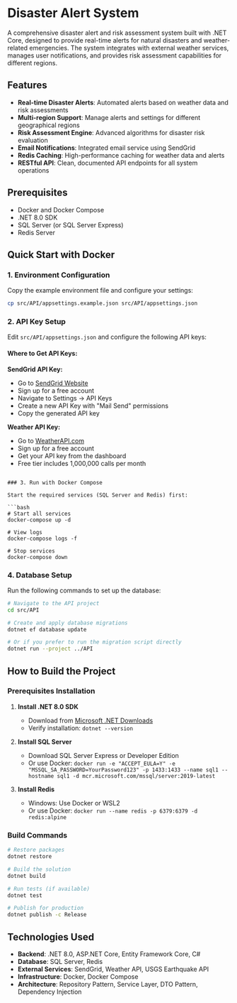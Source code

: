 # Disaster Alert System

A comprehensive disaster alert and risk assessment system built with .NET Core, designed to provide real-time alerts for natural disasters and weather-related emergencies. The system integrates with external weather services, manages user notifications, and provides risk assessment capabilities for different regions.

## Features

- **Real-time Disaster Alerts**: Automated alerts based on weather data and risk assessments
- **Multi-region Support**: Manage alerts and settings for different geographical regions
- **Risk Assessment Engine**: Advanced algorithms for disaster risk evaluation
- **Email Notifications**: Integrated email service using SendGrid
- **Redis Caching**: High-performance caching for weather data and alerts
- **RESTful API**: Clean, documented API endpoints for all system operations

## Prerequisites

- Docker and Docker Compose
- .NET 8.0 SDK
- SQL Server (or SQL Server Express)
- Redis Server

## Quick Start with Docker

### 1. Environment Configuration

Copy the example environment file and configure your settings:

```bash
cp src/API/appsettings.example.json src/API/appsettings.json
```

### 2. API Key Setup

Edit `src/API/appsettings.json` and configure the following API keys:

#### Where to Get API Keys:

**SendGrid API Key:**

- Go to [SendGrid Website](https://sendgrid.com/)
- Sign up for a free account
- Navigate to Settings → API Keys
- Create a new API Key with "Mail Send" permissions
- Copy the generated API key

**Weather API Key:**

- Go to [WeatherAPI.com](https://www.weatherapi.com/)
- Sign up for a free account
- Get your API key from the dashboard
- Free tier includes 1,000,000 calls per month

````

### 3. Run with Docker Compose

Start the required services (SQL Server and Redis) first:

```bash
# Start all services
docker-compose up -d

# View logs
docker-compose logs -f

# Stop services
docker-compose down
````

### 4. Database Setup

Run the following commands to set up the database:

```bash
# Navigate to the API project
cd src/API

# Create and apply database migrations
dotnet ef database update

# Or if you prefer to run the migration script directly
dotnet run --project ../API
```

## How to Build the Project

### Prerequisites Installation

1. **Install .NET 8.0 SDK**

   - Download from [Microsoft .NET Downloads](https://dotnet.microsoft.com/download)
   - Verify installation: `dotnet --version`

2. **Install SQL Server**

   - Download SQL Server Express or Developer Edition
   - Or use Docker: `docker run -e "ACCEPT_EULA=Y" -e "MSSQL_SA_PASSWORD=YourPassword123" -p 1433:1433 --name sql1 --hostname sql1 -d mcr.microsoft.com/mssql/server:2019-latest`

3. **Install Redis**
   - Windows: Use Docker or WSL2
   - Or use Docker: `docker run --name redis -p 6379:6379 -d redis:alpine`

### Build Commands

```bash
# Restore packages
dotnet restore

# Build the solution
dotnet build

# Run tests (if available)
dotnet test

# Publish for production
dotnet publish -c Release
```

## Technologies Used

- **Backend**: .NET 8.0, ASP.NET Core, Entity Framework Core, C#
- **Database**: SQL Server, Redis
- **External Services**: SendGrid, Weather API, USGS Earthquake API
- **Infrastructure**: Docker, Docker Compose
- **Architecture**: Repository Pattern, Service Layer, DTO Pattern, Dependency Injection
